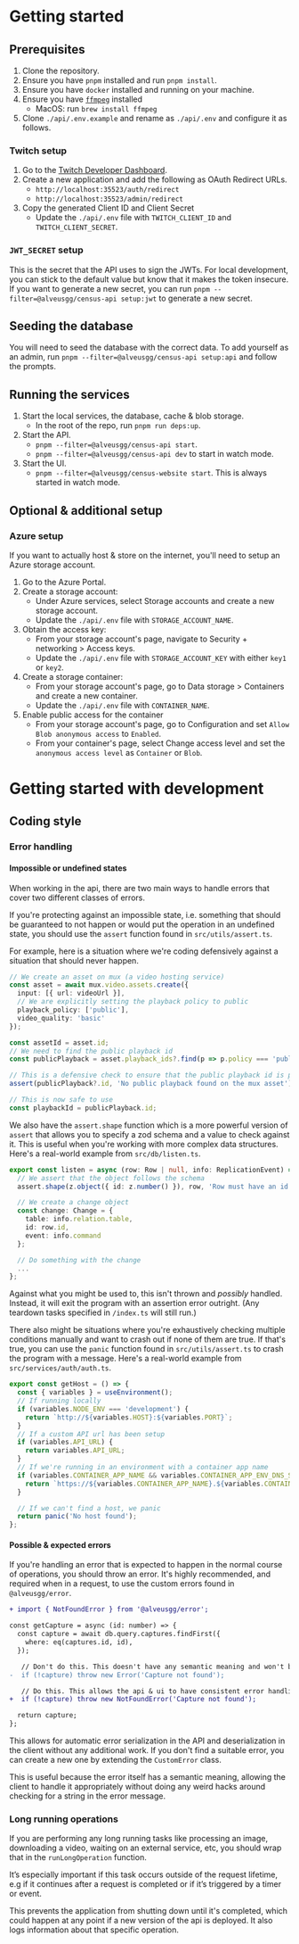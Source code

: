 # Getting started

## Prerequisites

1. Clone the repository.
2. Ensure you have `pnpm` installed and run `pnpm install`.
3. Ensure you have `docker` installed and running on your machine.
4. Ensure you have [`ffmpeg`](https://www.ffmpeg.org/) installed
   - MacOS: run `brew install ffmpeg`
5. Clone `./api/.env.example` and rename as `./api/.env` and configure it as follows.

### Twitch setup

1. Go to the [Twitch Developer Dashboard](https://dev.twitch.tv/console).
2. Create a new application and add the following as OAuth Redirect URLs.
   - `http://localhost:35523/auth/redirect`
   - `http://localhost:35523/admin/redirect`
3. Copy the generated Client ID and Client Secret
   - Update the `./api/.env` file with `TWITCH_CLIENT_ID` and `TWITCH_CLIENT_SECRET`.

### `JWT_SECRET` setup

This is the secret that the API uses to sign the JWTs. For local development, you can stick to the default value but know that it makes the token insecure. If you want to generate a new secret, you can run `pnpm --filter=@alveusgg/census-api setup:jwt` to generate a new secret.

## Seeding the database

You will need to seed the database with the correct data. To add yourself as an admin, run `pnpm --filter=@alveusgg/census-api setup:api` and follow the prompts.

## Running the services

1. Start the local services, the database, cache & blob storage.
   - In the root of the repo, run `pnpm run deps:up`.
2. Start the API.
   - `pnpm --filter=@alveusgg/census-api start`.
   - `pnpm --filter=@alveusgg/census-api dev` to start in watch mode.
3. Start the UI.
   - `pnpm --filter=@alveusgg/census-website start`. This is always started in watch mode.

## Optional & additional setup

### Azure setup

If you want to actually host & store on the internet, you'll need to setup an Azure storage account.

1. Go to the Azure Portal.
2. Create a storage account:
   - Under Azure services, select Storage accounts and create a new storage account.
   - Update the `./api/.env` file with `STORAGE_ACCOUNT_NAME`.
3. Obtain the access key:
   - From your storage account's page, navigate to Security + networking > Access keys.
   - Update the `./api/.env` file with `STORAGE_ACCOUNT_KEY` with either `key1` or `key2`.
4. Create a storage container:
   - From your storage account's page, go to Data storage > Containers and create a new container.
   - Update the `./api/.env` file with `CONTAINER_NAME`.
5. Enable public access for the container
   - From your storage account's page, go to Configuration and set `Allow Blob anonymous access` to `Enabled`.
   - From your container's page, select Change access level and set the `anonymous access level` as `Container` or `Blob`.

# Getting started with development

## Coding style

### Error handling

#### Impossible or undefined states

When working in the api, there are two main ways to handle errors that cover two different classes of errors.

If you're protecting against an impossible state, i.e. something that should be guaranteed to not happen or would put the operation in an undefined state, you should use the `assert` function found in `src/utils/assert.ts`.

For example, here is a situation where we're coding defensively against a situation that should never happen.

```ts
// We create an asset on mux (a video hosting service)
const asset = await mux.video.assets.create({
  input: [{ url: videoUrl }],
  // We are explicitly setting the playback policy to public
  playback_policy: ['public'],
  video_quality: 'basic'
});

const assetId = asset.id;
// We need to find the public playback id
const publicPlayback = asset.playback_ids?.find(p => p.policy === 'public');

// This is a defensive check to ensure that the public playback id is present. It should always be, but you never know.
assert(publicPlayback?.id, 'No public playback found on the mux asset');

// This is now safe to use
const playbackId = publicPlayback.id;
```

We also have the `assert.shape` function which is a more powerful version of `assert` that allows you to specify a zod schema and a value to check against it. This is useful when you're working with more complex data structures. Here's a real-world example from `src/db/listen.ts`.

```ts
export const listen = async (row: Row | null, info: ReplicationEvent) => {
  // We assert that the object follows the schema
  assert.shape(z.object({ id: z.number() }), row, 'Row must have an id');

  // We create a change object
  const change: Change = {
    table: info.relation.table,
    id: row.id,
    event: info.command
  };

  // Do something with the change
  ...
};
```

Against what you might be used to, this isn't thrown and _possibly_ handled. Instead, it will exit the program with an assertion error outright. (Any teardown tasks specified in `/index.ts` will still run.)

There also might be situations where you're exhaustively checking multiple conditions manually and want to crash out if none of them are true. If that's true, you can use the `panic` function found in `src/utils/assert.ts` to crash the program with a message. Here's a real-world example from `src/services/auth/auth.ts`.

```ts
export const getHost = () => {
  const { variables } = useEnvironment();
  // If running locally
  if (variables.NODE_ENV === 'development') {
    return `http://${variables.HOST}:${variables.PORT}`;
  }
  // If a custom API url has been setup
  if (variables.API_URL) {
    return variables.API_URL;
  }
  // If we're running in an environment with a container app name
  if (variables.CONTAINER_APP_NAME && variables.CONTAINER_APP_ENV_DNS_SUFFIX) {
    return `https://${variables.CONTAINER_APP_NAME}.${variables.CONTAINER_APP_ENV_DNS_SUFFIX}`;
  }

  // If we can't find a host, we panic
  return panic('No host found');
};
```

#### Possible & expected errors

If you're handling an error that is expected to happen in the normal course of operations, you should throw an error. It's highly recommended, and required when in a request, to use the custom errors found in `@alveusgg/error`.

```diff
+ import { NotFoundError } from '@alveusgg/error';

const getCapture = async (id: number) => {
  const capture = await db.query.captures.findFirst({
    where: eq(captures.id, id),
  });

   // Don't do this. This doesn't have any semantic meaning and won't be automatically serialized.
-  if (!capture) throw new Error('Capture not found');

   // Do this. This allows the api & ui to have consistent error handling.
+  if (!capture) throw new NotFoundError('Capture not found');

  return capture;
};
```

This allows for automatic error serialization in the API and deserialization in the client without any additional work. If you don't find a suitable error, you can create a new one by extending the `CustomError` class.

This is useful because the error itself has a semantic meaning, allowing the client to handle it appropriately without doing any weird hacks around checking for a string in the error message.

### Long running operations

If you are performing any long running tasks like processing an image, downloading a video, waiting on an external service, etc, you should wrap that in the `runLongOperation` function.

It’s especially important if this task occurs outside of the request lifetime, e.g if it continues after a request is completed or if it’s triggered by a timer or event.

This prevents the application from shutting down until it's completed, which could happen at any point if a new version of the api is deployed. It also logs information about that specific operation.
